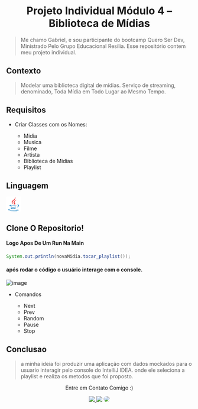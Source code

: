 <div align="center"> <h1>Projeto Individual Módulo 4 – Biblioteca de Mídias</div>
  
> Me chamo Gabriel, e sou participante do bootcamp Quero Ser Dev, Ministrado Pelo Grupo Educacional Resilia. Esse repositório contem meu projeto individual.  

## Contexto

> Modelar uma biblioteca digital de mídias. Serviço de streaming, denominado, Toda Mídia em Todo Lugar ao Mesmo Tempo.

## Requisitos

- Criar Classes com os Nomes:

  - Midia
  - Musica
  - Filme
  - Artista
  - Biblioteca de Midias
  - Playlist

## Linguagem
 <p align="left"> <a href="https://www.java.com" target="_blank" rel="noreferrer"> <img src="https://raw.githubusercontent.com/devicons/devicon/master/icons/java/java-original.svg" alt="java" width="40" height="40"/> </a> </p> 

## Clone O Repositorio! 

#### Logo Apos De Um Run Na Main
```java
System.out.println(novaMidia.tocar_playlist());
```
#### após rodar o código o usuário interage com o console.

![image](https://user-images.githubusercontent.com/116887504/224613246-9ebdc53a-9a70-4473-ae33-c64a0b2c6422.png)

- Comandos
   
   - Next
   - Prev
   - Random
   - Pause
   - Stop

## Conclusao

> a minha ideia foi produzir uma aplicação com dados mockados para o usuario interagir pelo console do IntelliJ IDEA. onde ele seleciona a playlist e realiza os metodos que foi proposto. 
<div align="center"> 
  <p> Entre em Contato Comigo :) </p>
  </div>


<div align="center"> 
<a href="https://www.instagram.com/gabrielpiovesani/" target="_blank"><img src="https://img.shields.io/badge/-Instagram-%23E4405F?style=for-the-badge&logo=instagram&logoColor=white"</a>
<a href = "mailto:gabrie.piovesani@gmail.com"> <img src="https://img.shields.io/badge/-Gmail-%23333?style=for-the-badge&logo=gmail&logoColor=white" target="_blank"></a>
<a href="https://www.linkedin.com/in/gabrielpiovesani/" target="_blank"><img src="https://img.shields.io/badge/-LinkedIn-%230077B5?style=for-the-badge&logo=linkedin&logoColor=white" style="border-radius: 30px" target="_blank"></a> 
 </div>
